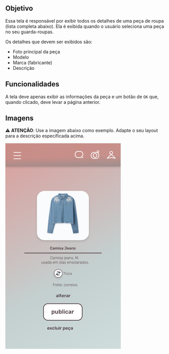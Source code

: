 ## Objetivo

Essa tela é responsável por exibir todos os detalhes de uma peça de roupa (lista completa abaixo). Ela é exibida quando o usuário seleciona uma peça no seu guarda-roupas.

Os detalhes que devem ser exibidos são:
* Foto principal da peça
* Modelo
* Marca (fabricante)
* Descrição

## Funcionalidades

A tela deve apenas exibir as informações da peça e um botão de `OK` que, quando clicado, deve levar a página anterior.

## Imagens

:warning: **ATENÇÃO**: Use a imagem abaixo como exemplo. Adapte o seu layout para a descrição especificada acima.

![](img/display-peca-1.png)